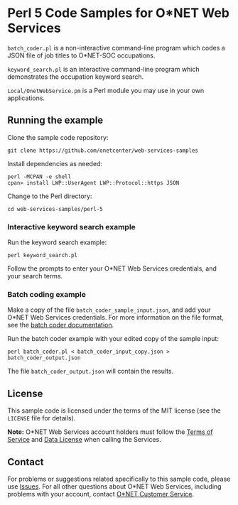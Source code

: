 # Perl 5 Code Samples for O\*NET Web Services

`batch_coder.pl` is a non-interactive command-line program which codes a JSON file of job titles to O*NET-SOC occupations.

`keyword_search.pl` is an interactive command-line program which demonstrates the occupation keyword search.

`Local/OnetWebService.pm` is a Perl module you may use in your own applications.

## Running the example

Clone the sample code repository:

    git clone https://github.com/onetcenter/web-services-samples

Install dependencies as needed:

    perl -MCPAN -e shell
    cpan> install LWP::UserAgent LWP::Protocol::https JSON

Change to the Perl directory:

    cd web-services-samples/perl-5

### Interactive keyword search example

Run the keyword search example:

    perl keyword_search.pl

Follow the prompts to enter your O*NET Web Services credentials, and your search terms.

### Batch coding example

Make a copy of the file `batch_coder_sample_input.json`, and add your O*NET Web Services credentials. For more information on the file format, see the [batch coder documentation](batch_coder_README.md).

Run the batch coder example with your edited copy of the sample input:

    perl batch_coder.pl < batch_coder_input_copy.json > batch_coder_output.json
    
The file `batch_coder_output.json` will contain the results.

## License

This sample code is licensed under the terms of the MIT license (see the `LICENSE` file for details).

**Note:** O\*NET Web Services account holders must follow the [Terms of Service](https://services.onetcenter.org/terms) and [Data License](https://services.onetcenter.org/help/license_data) when calling the Services.

## Contact

For problems or suggestions related specifically to this sample code, please use [Issues](https://github.com/onetcenter/web-services-samples/issues/). For all other questions about O\*NET Web Services, including problems with your account, contact [O\*NET Customer Service](mailto:onet@onetcenter.org).
